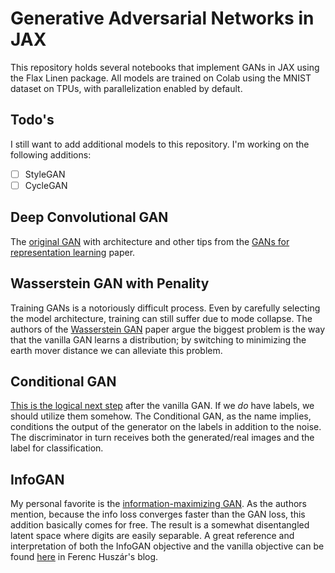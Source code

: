 # Generative Adversarial Networks in JAX

This repository holds several notebooks that implement GANs in JAX using the Flax Linen package. All models are trained on Colab using the MNIST dataset on TPUs, with parallelization enabled by default.

## Todo's
I still want to add additional models to this repository. I'm working on the following additions:

- [ ] StyleGAN
- [ ] CycleGAN

## Deep Convolutional GAN
The <a href="https://arxiv.org/abs/1406.2661">original GAN</a> with architecture and other tips from the <a href="https://arxiv.org/abs/1511.06434">GANs for representation learning</a> paper.


## Wasserstein GAN with Penality
Training GANs is a notoriously difficult process.
Even by carefully selecting the model architecture, training can still suffer due to mode collapse.
The authors of the <a href="https://arxiv.org/abs/1701.07875">Wasserstein GAN</a> paper argue the biggest problem is the way that the vanilla GAN learns a distribution; by switching to minimizing the earth mover distance we can alleviate this problem.



## Conditional GAN
<a href="https://arxiv.org/abs/1411.1784">This is the logical next step</a> after the vanilla GAN.
If we *do* have labels, we should utilize them somehow.
The Conditional GAN, as the name implies, conditions the output of the generator on the labels in addition to the noise.
The discriminator in turn receives both the generated/real images and the label for classification.


## InfoGAN
My personal favorite is the <a href="https://arxiv.org/pdf/1606.03657">information-maximizing GAN</a>.
As the authors mention, because the info loss converges faster than the GAN loss, this addition basically comes for free.
The result is a somewhat disentangled latent space where digits are easily separable.
A great reference and interpretation of both the InfoGAN objective and the vanilla objective can be found <a href="https://www.inference.vc/infogan-variational-bound-on-mutual-information-twice/">here</a> in Ferenc Huszár's blog.
